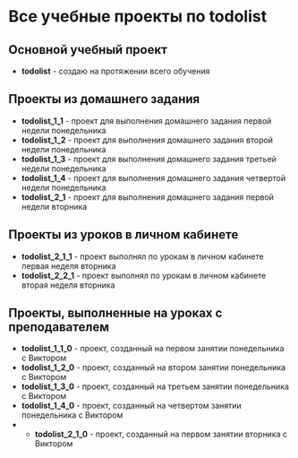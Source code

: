 # Все учебные проекты по todolist

## Основной учебный проект
- **todolist** - создаю на протяжении всего обучения

## Проекты из домашнего задания
- **todolist_1_1** - проект для выполнения домашнего задания первой недели понедельника
- **todolist_1_2** - проект для выполнения домашнего задания второй недели понедельника
- **todolist_1_3** - проект для выполнения домашнего задания третьей недели понедельника
- **todolist_1_4** - проект для выполнения домашнего задания четвертой недели понедельника
- **todolist_2_1** - проект для выполнения домашнего задания первой недели вторника

## Проекты из уроков в личном кабинете
- **todolist_2_1_1** - проект выполнял по урокам в личном кабинете первая неделя вторника
- **todolist_2_2_1** - проект выполнял по урокам в личном кабинете вторая неделя вторника

## Проекты, выполненные на уроках с преподавателем
- **todolist_1_1_0** - проект, созданный на первом занятии понедельника с Виктором
- **todolist_1_2_0** - проект, созданный на втором занятии понедельника с Виктором
- **todolist_1_3_0** - проект, созданный на третьем занятии понедельника с Виктором
- **todolist_1_4_0** - проект, созданный на четвертом занятии понедельника с Виктором
- - **todolist_2_1_0** - проект, созданный на первом занятии вторника с Виктором
